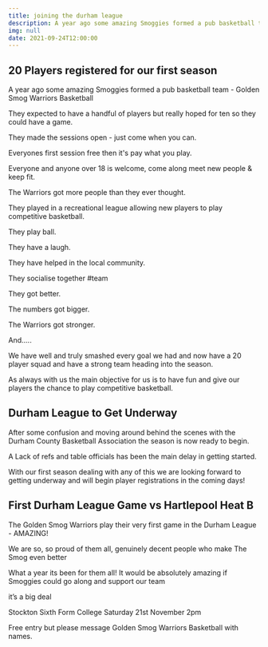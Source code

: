 ```yaml
---
title: joining the durham league
description: A year ago some amazing Smoggies formed a pub basketball team - Golden Smog Warriors Basketball
img: null
date: 2021-09-24T12:00:00
---
```


## 20 Players registered for our first season

A year ago some amazing Smoggies formed a pub basketball team - Golden Smog Warriors Basketball

They expected to have a handful of players but really hoped for ten so they could have a game.

They made the sessions open - just come when you can.

Everyones first session free then it's pay what you play.

Everyone and anyone over 18 is welcome, come along meet new people & keep fit.

The Warriors got more people than they ever thought.

They played in a recreational league allowing new players to play competitive basketball.

They play ball.

They have a laugh.

They have helped in the local community.

They socialise together #team

They got better.

The numbers got bigger.

The Warriors got stronger.

And.....

We have well and truly smashed every goal we had and now have a 20 player squad and have a strong team heading into the season.

As always with us the main objective for us is to have fun and give our players the chance to play competitive basketball.

## Durham League to Get Underway

After some confusion and moving around behind the scenes with the Durham County Basketball Association the season is now ready to begin.

A Lack of refs and table officials has been the main delay in getting started.

With our first season dealing with any of this we are looking forward to getting underway and will begin player registrations in the coming days!

## First Durham League Game vs Hartlepool Heat B

The Golden Smog Warriors play their very first game in the Durham League - AMAZING!

We are so, so proud of them all, genuinely decent people who make The Smog even better

What a year its been for them all!
It would be absolutely amazing if Smoggies could go along and support our team

it’s a big deal

Stockton Sixth Form College
Saturday 21st November
2pm

Free entry but please message Golden Smog Warriors Basketball with names.

